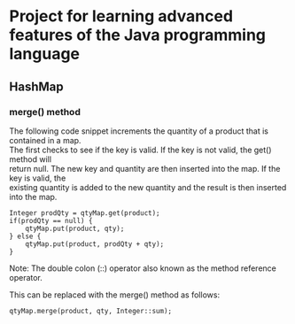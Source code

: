 # Project for learning advanced features of the Java programming language
## HashMap
### merge() method

The following code snippet increments the quantity of a product that is contained in a map.  
The first checks to see if the key is valid. If the key is not valid, the get() method will  
return null. The new key and quantity are then inserted into the map. If the key is valid, the  
existing quantity is added to the new quantity and the result is then inserted into the map.  

```
Integer prodQty = qtyMap.get(product);  
if(prodQty == null) {  
    qtyMap.put(product, qty);  
} else {  
    qtyMap.put(product, prodQty + qty);  
}  
```
Note: The double colon (::) operator also known as the method reference operator.  
 
This can be replaced with the merge() method as follows:  

```$xslt
qtyMap.merge(product, qty, Integer::sum);
```
